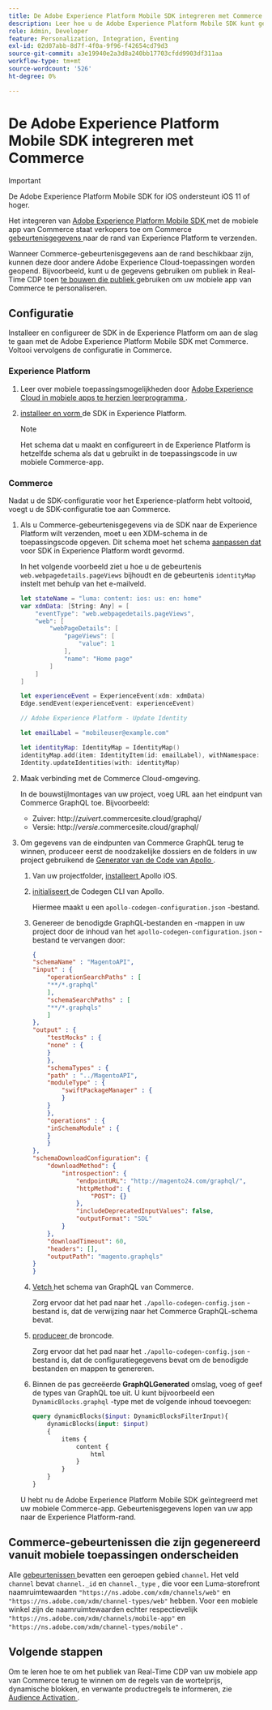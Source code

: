 ```yaml
---
title: De Adobe Experience Platform Mobile SDK integreren met Commerce
description: Leer hoe u de Adobe Experience Platform Mobile SDK kunt gebruiken met uw headless of aangepaste Commerce-winkel.
role: Admin, Developer
feature: Personalization, Integration, Eventing
exl-id: 02d07abb-8d7f-4f0a-9f96-f42654cd79d3
source-git-commit: a3e19940e2a3d8a240bb17703cfdd9903df311aa
workflow-type: tm+mt
source-wordcount: '526'
ht-degree: 0%

---
```


# De Adobe Experience Platform Mobile SDK integreren met Commerce

>[!IMPORTANT]
>
>De Adobe Experience Platform Mobile SDK for iOS ondersteunt iOS 11 of hoger.

Het integreren van [ Adobe Experience Platform Mobile SDK ](https://developer.adobe.com/client-sdks/home/) met de mobiele app van Commerce staat verkopers toe om Commerce [ gebeurtenisgegevens ](events.md) naar de rand van Experience Platform te verzenden.

Wanneer Commerce-gebeurtenisgegevens aan de rand beschikbaar zijn, kunnen deze door andere Adobe Experience Cloud-toepassingen worden geopend. Bijvoorbeeld, kunt u de gegevens gebruiken om publiek in Real-Time CDP toen [ te bouwen die publiek ](https://experienceleague.adobe.com/docs/commerce-admin/customers/audience-activation.html?lang=nl-NL) gebruiken om uw mobiele app van Commerce te personaliseren.

## Configuratie

Installeer en configureer de SDK in de Experience Platform om aan de slag te gaan met de Adobe Experience Platform Mobile SDK met Commerce. Voltooi vervolgens de configuratie in Commerce.

### Experience Platform

1. Leer over mobiele toepassingsmogelijkheden door [ Adobe Experience Cloud in mobiele apps te herzien leerprogramma ](https://experienceleague.adobe.com/docs/platform-learn/implement-mobile-sdk/overview.html?lang=nl-NL).

1. [ installeer en vorm ](https://developer.adobe.com/client-sdks/documentation/getting-started/) de SDK in Experience Platform.

   >[!NOTE]
   >
   >Het schema dat u maakt en configureert in de Experience Platform is hetzelfde schema als dat u gebruikt in de toepassingscode in uw mobiele Commerce-app.

### Commerce

Nadat u de SDK-configuratie voor het Experience-platform hebt voltooid, voegt u de SDK-configuratie toe aan Commerce.

1. Als u Commerce-gebeurtenisgegevens via de SDK naar de Experience Platform wilt verzenden, moet u een XDM-schema in de toepassingscode opgeven. Dit schema moet het schema [ aanpassen dat ](https://developer.adobe.com/client-sdks/home/getting-started/set-up-schemas-and-datasets/) voor SDK in Experience Platform wordt gevormd.

   In het volgende voorbeeld ziet u hoe u de gebeurtenis `web.webpagedetails.pageViews` bijhoudt en de gebeurtenis `identityMap` instelt met behulp van het e-mailveld.

   ```swift
   let stateName = "luma: content: ios: us: en: home"
   var xdmData: [String: Any] = [
       "eventType": "web.webpagedetails.pageViews",
       "web": [
           "webPageDetails": [
               "pageViews": [
                   "value": 1
               ],
               "name": "Home page"
           ]
       ]
   ]
   
   let experienceEvent = ExperienceEvent(xdm: xdmData)
   Edge.sendEvent(experienceEvent: experienceEvent)
   
   // Adobe Experience Platform - Update Identity
   
   let emailLabel = "mobileuser@example.com"
   
   let identityMap: IdentityMap = IdentityMap()
   identityMap.add(item: IdentityItem(id: emailLabel), withNamespace: "Email")
   Identity.updateIdentities(with: identityMap)
   ```

1. Maak verbinding met de Commerce Cloud-omgeving.

   In de bouwstijlmontages van uw project, voeg URL aan het eindpunt van Commerce GraphQL toe. Bijvoorbeeld:

   - Zuiver: http://_zuivert_.commercesite.cloud/graphql/
   - Versie: http://_versie_.commercesite.cloud/graphql/

1. Om gegevens van de eindpunten van Commerce GraphQL terug te winnen, produceer eerst de noodzakelijke dossiers en de folders in uw project gebruikend de [ Generator van de Code van Apollo ](https://www.apollographql.com/docs/ios/).

   1. Van uw projectfolder, [ installeert ](https://www.apollographql.com/docs/ios/get-started#1-install-the-apollo-frameworks) Apollo iOS.

   1. [ initialiseert ](https://www.apollographql.com/docs/ios/code-generation/codegen-cli/#initialize) de Codegen CLI van Apollo.

      Hiermee maakt u een `apollo-codegen-configuration.json` -bestand.

   1. Genereer de benodigde GraphQL-bestanden en -mappen in uw project door de inhoud van het `apollo-codegen-configuration.json` -bestand te vervangen door:

      ```json
      {
      "schemaName" : "MagentoAPI",
      "input" : {
          "operationSearchPaths" : [
          "**/*.graphql"
          ],
          "schemaSearchPaths" : [
          "**/*.graphqls"
          ]
      },
      "output" : {
          "testMocks" : {
          "none" : {
          }
          },
          "schemaTypes" : {
          "path" : "../MagentoAPI",
          "moduleType" : {
              "swiftPackageManager" : {
              }
          }
          },
          "operations" : {
          "inSchemaModule" : {
          }
          }
      },
      "schemaDownloadConfiguration": {
          "downloadMethod": {
              "introspection": {
                  "endpointURL": "http://magento24.com/graphql/",
                  "httpMethod": {
                      "POST": {}
                  },
                  "includeDeprecatedInputValues": false,
                  "outputFormat": "SDL"
              }
          },
          "downloadTimeout": 60,
          "headers": [],
          "outputPath": "magento.graphqls"
      }
      }
      ```

   1. [ Vetch ](https://www.apollographql.com/docs/ios/code-generation/codegen-cli/#fetch-schema) het schema van GraphQL van Commerce.

      Zorg ervoor dat het pad naar het `./apollo-codegen-config.json` -bestand is, dat de verwijzing naar het Commerce GraphQL-schema bevat.

   1. [ produceer ](https://www.apollographql.com/docs/ios/code-generation/codegen-cli/#generate) de broncode.

      Zorg ervoor dat het pad naar het `./apollo-codegen-config.json` -bestand is, dat de configuratiegegevens bevat om de benodigde bestanden en mappen te genereren.

   1. Binnen de pas gecreëerde **GraphQLGenerated** omslag, voeg of geef de types van GraphQL toe uit. U kunt bijvoorbeeld een `DynamicBlocks.graphql` -type met de volgende inhoud toevoegen:

      ```graphql
      query dynamicBlocks($input: DynamicBlocksFilterInput){
          dynamicBlocks(input: $input)
          {
              items {
                  content {
                      html
                  }
              }
          }
      }
      ```

   U hebt nu de Adobe Experience Platform Mobile SDK geïntegreerd met uw mobiele Commerce-app. Gebeurtenisgegevens lopen van uw app naar de Experience Platform-rand.

## Commerce-gebeurtenissen die zijn gegenereerd vanuit mobiele toepassingen onderscheiden

Alle [ gebeurtenissen ](events.md) bevatten een geroepen gebied `channel`. Het veld `channel` bevat `channel._id` en `channel._type` , die voor een Luma-storefront naamruimtewaarden `"https://ns.adobe.com/xdm/channels/web"` en `"https://ns.adobe.com/xdm/channel-types/web"` hebben. Voor een mobiele winkel zijn de naamruimtewaarden echter respectievelijk `"https://ns.adobe.com/xdm/channels/mobile-app"` en `"https://ns.adobe.com/xdm/channel-types/mobile"` .

## Volgende stappen

Om te leren hoe te om het publiek van Real-Time CDP van uw mobiele app van Commerce terug te winnen om de regels van de wortelprijs, dynamische blokken, en verwante productregels te informeren, zie [ Audience Activation ](https://experienceleague.adobe.com/docs/commerce-admin/customers/audience-activation.html?lang=nl-NL#retrieve-audiences-using-the-adobe-experience-platform-mobile-sdk).
